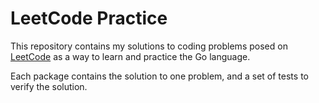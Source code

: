# LeetCode Practice
This repository contains my solutions to coding problems posed on
[LeetCode](https://leetcode.com/studyplan/top-interview-150/) as a way to learn
and practice the Go language.

Each package contains the solution to one problem, and a set of tests to verify
the solution.
